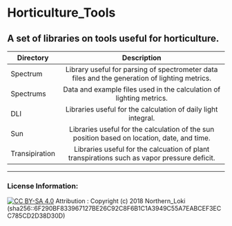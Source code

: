 # Horticulture_Tools

A set of libraries on tools useful for horticulture.
---
| Directory     | Description   |
| ------------- |:-------------:|
| Spectrum | Library useful for parsing of spectrometer data files and the generation of lighting metrics.
| Spectrums | Data and example files used in the calculation of lighting metrics.
| DLI | Libraries useful for the calculation of daily light integral.
| Sun | Libraries useful for the calculation of the sun position based on location, date, and time.
| Transipiration | Libraries useful for the calcuation of plant transpirations such as vapor pressure deficit.
---
### License Information:
[![CC BY-SA 4.0](https://upload.wikimedia.org/wikipedia/commons/d/d0/CC-BY-SA_icon.svg)](https://creativecommons.org/licenses/by-sa/4.0/)
Attribution : Copyright (c) 2018 Northern_Loki (sha256::6F290BF833967127BE26C92C8F6B1C1A3949C55A7EABCEF3ECC785CD2D38D30D)
